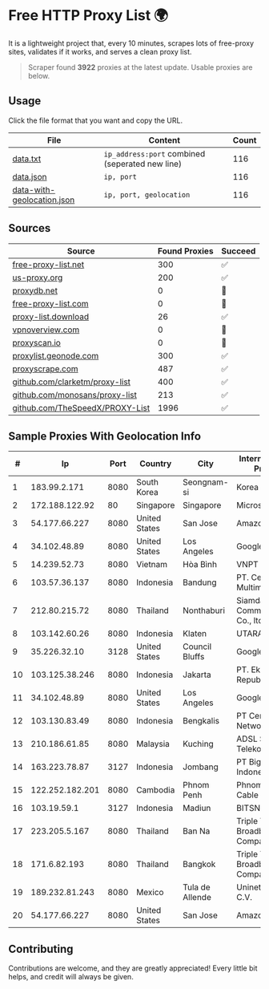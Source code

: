 
# Free HTTP Proxy List 🌍

It is a lightweight project that, every 10 minutes, scrapes lots of free-proxy sites, validates if it works, and serves a clean proxy list.


> Scraper found **3922** proxies at the latest update. Usable proxies are below.

## Usage

Click the file format that you want and copy the URL.


|File|Content|Count|
|----|-------|-----|
|[data.txt](https://raw.githubusercontent.com/themiralay/Proxy-List-World/master/data.txt)|`ip_address:port` combined (seperated new line)|116|
|[data.json](https://raw.githubusercontent.com/themiralay/Proxy-List-World/master/data.json)|`ip, port`|116|
|[data-with-geolocation.json](https://raw.githubusercontent.com/themiralay/Proxy-List-World/master/data-with-geolocation.json)|`ip, port, geolocation`|116|

## Sources

|Source|Found Proxies|Succeed|
|------|-------------|-------|
|[free-proxy-list.net](https://free-proxy-list.net)|300|✅|
|[us-proxy.org](https://www.us-proxy.org)|200|✅|
|[proxydb.net](http://proxydb.net)|0|🚫|
|[free-proxy-list.com](https://free-proxy-list.com/?page=&port=&type%5B%5D=http&type%5B%5D=https&up_time=0&search=Search)|0|🚫|
|[proxy-list.download](https://www.proxy-list.download/HTTP)|26|✅|
|[vpnoverview.com](https://vpnoverview.com/privacy/anonymous-browsing/free-proxy-servers)|0|🚫|
|[proxyscan.io](https://www.proxyscan.io)|0|🚫|
|[proxylist.geonode.com](https://proxylist.geonode.com/api/proxy-list?limit=300&page=1&sort_by=lastChecked&sort_type=desc&protocols=http,https)|300|✅|
|[proxyscrape.com](https://api.proxyscrape.com/v2/?request=displayproxies&protocol=http&timeout=10000&country=all&ssl=all&anonymity=all)|487|✅|
|[github.com/clarketm/proxy-list](https://raw.githubusercontent.com/clarketm/proxy-list/master/proxy-list-raw.txt)|400|✅|
|[github.com/monosans/proxy-list](https://raw.githubusercontent.com/monosans/proxy-list/main/proxies/http.txt)|213|✅|
|[github.com/TheSpeedX/PROXY-List](https://raw.githubusercontent.com/TheSpeedX/PROXY-List/master/http.txt)|1996|✅|


## Sample Proxies With Geolocation Info

|#|Ip|Port|Country|City|Internet Service Provider|
|-|--|----|-------|----|-------------------------|
|1|183.99.2.171|8080|South Korea|Seongnam-si|Korea Telecom|
|2|172.188.122.92|80|Singapore|Singapore|Microsoft|
|3|54.177.66.227|8080|United States|San Jose|Amazon.com, Inc.|
|4|34.102.48.89|8080|United States|Los Angeles|Google LLC|
|5|14.239.52.73|8080|Vietnam|Hòa Bình|VNPT|
|6|103.57.36.137|8080|Indonesia|Bandung|PT. Cemerlang Multimedia|
|7|212.80.215.72|8080|Thailand|Nonthaburi|Siamdata Communication Co., ltd.|
|8|103.142.60.26|8080|Indonesia|Klaten|UTARAMEDIANET|
|9|35.226.32.10|3128|United States|Council Bluffs|Google LLC|
|10|103.125.38.246|8080|Indonesia|Jakarta|PT. Eka Mas Republik|
|11|34.102.48.89|8080|United States|Los Angeles|Google LLC|
|12|103.130.83.49|8080|Indonesia|Bengkalis|PT Central Digital Network|
|13|210.186.61.85|8080|Malaysia|Kuching|ADSL Streamyx Telekom Malaysia|
|14|163.223.78.87|3127|Indonesia|Jombang|PT Big Network Indonesia|
|15|122.252.182.201|8080|Cambodia|Phnom Penh|Phnom Penh Cable TV|
|16|103.19.59.1|3127|Indonesia|Madiun|BITSNET|
|17|223.205.5.167|8080|Thailand|Ban Na|Triple T Broadband Public Company Limited|
|18|171.6.82.193|8080|Thailand|Bangkok|Triple T Broadband Public Company Limited|
|19|189.232.81.243|8080|Mexico|Tula de Allende|Uninet S.A. de C.V.|
|20|54.177.66.227|8080|United States|San Jose|Amazon.com, Inc.|



## Contributing

Contributions are welcome, and they are greatly appreciated! Every
little bit helps, and credit will always be given.

